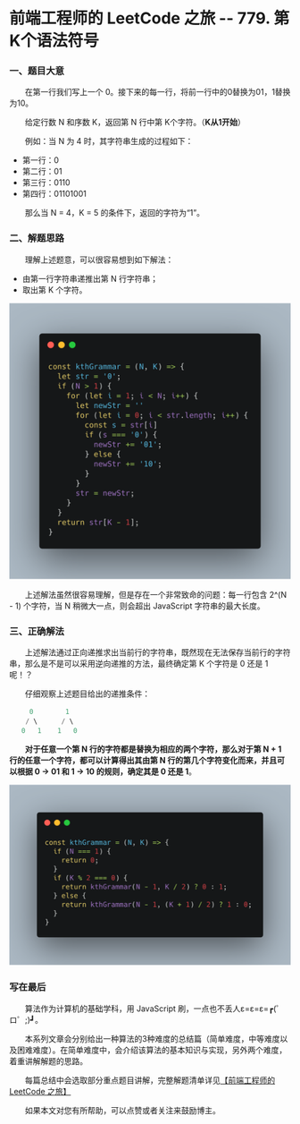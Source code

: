 # 前端工程师的 LeetCode 之旅 -- 779. 第K个语法符号

### 一、题目大意

  &emsp;&emsp;在第一行我们写上一个 0。接下来的每一行，将前一行中的0替换为01，1替换为10。

  &emsp;&emsp;给定行数 N 和序数 K，返回第 N 行中第 K个字符。（**K从1开始**）

  &emsp;&emsp;例如：当 N 为 4 时，其字符串生成的过程如下：

  - 第一行：0
  - 第二行：01
  - 第三行：0110
  - 第四行：01101001

  &emsp;&emsp;那么当 N = 4，K = 5 的条件下，返回的字符为“1”。

### 二、解题思路

  &emsp;&emsp;理解上述题意，可以很容易想到如下解法：

  - 由第一行字符串递推出第 N 行字符串；
  - 取出第 K 个字符。

  ![779第一种解法](./779-solution1.png)

  &emsp;&emsp;上述解法虽然很容易理解，但是存在一个非常致命的问题：每一行包含 2^(N - 1) 个字符，当 N 稍微大一点，则会超出 JavaScript 字符串的最大长度。

### 三、正确解法

  &emsp;&emsp;上述解法通过正向递推求出当前行的字符串，既然现在无法保存当前行的字符串，那么是不是可以采用逆向递推的方法，最终确定第 K 个字符是 0 还是 1 呢！？

  &emsp;&emsp;仔细观察上述题目给出的递推条件：

```s
     0        1
    / \      / \
   0   1    1   0
```

  &emsp;&emsp;**对于任意一个第 N 行的字符都是替换为相应的两个字符，那么对于第 N + 1 行的任意一个字符，都可以计算得出其由第 N 行的第几个字符变化而来，并且可以根据 0 -> 01 和 1 -> 10 的规则，确定其是 0 还是 1**。

  ![779正确解法](./779-solution2.png)

### 写在最后

  &emsp;&emsp;算法作为计算机的基础学科，用 JavaScript 刷，一点也不丢人ε=ε=ε=┏(゜ロ゜;)┛。

  &emsp;&emsp;本系列文章会分别给出一种算法的3种难度的总结篇（简单难度，中等难度以及困难难度）。在简单难度中，会介绍该算法的基本知识与实现，另外两个难度，着重讲解解题的思路。

  &emsp;&emsp;每篇总结中会选取部分重点题目讲解，完整解题清单详见[【前端工程师的 LeetCode 之旅】](https://github.com/15751165579/LeetCode)
  
  &emsp;&emsp;如果本文对您有所帮助，可以点赞或者关注来鼓励博主。
